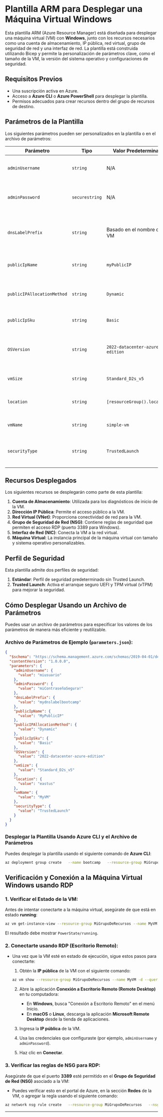 # Plantilla ARM para Desplegar una Máquina Virtual Windows

Esta plantilla ARM (Azure Resource Manager) está diseñada para desplegar una máquina virtual (VM) con **Windows**, junto con los recursos necesarios como una cuenta de almacenamiento, IP pública, red virtual, grupo de seguridad de red y una interfaz de red. La plantilla está construida utilizando Bicep y permite la personalización de parámetros clave, como el tamaño de la VM, la versión del sistema operativo y configuraciones de seguridad.

## Requisitos Previos

- Una suscripción activa en Azure.
- Acceso a **Azure CLI** o **Azure PowerShell** para desplegar la plantilla.
- Permisos adecuados para crear recursos dentro del grupo de recursos de destino.

## Parámetros de la Plantilla

Los siguientes parámetros pueden ser personalizados en la plantilla o en el archivo de parámetros:

| Parámetro                   | Tipo          | Valor Predeterminado                         | Descripción                                                                  |
|-----------------------------|---------------|----------------------------------------------|------------------------------------------------------------------------------|
| `adminUsername`              | `string`      | N/A                                          | Nombre de usuario para la máquina virtual.                                   |
| `adminPassword`              | `securestring`| N/A                                          | Contraseña segura para la máquina virtual (mínimo 12 caracteres).            |
| `dnsLabelPrefix`             | `string`      | Basado en el nombre de la VM                 | Etiqueta DNS única para la IP pública utilizada para acceder a la VM.        |
| `publicIpName`               | `string`      | `myPublicIP`                                 | Nombre de la IP pública asociada con la VM.                                  |
| `publicIPAllocationMethod`   | `string`      | `Dynamic`                                    | Método de asignación de la IP pública (`Dynamic` o `Static`).                |
| `publicIpSku`                | `string`      | `Basic`                                      | SKU de la IP pública (`Basic` o `Standard`).                                 |
| `OSVersion`                  | `string`      | `2022-datacenter-azure-edition`              | Versión del sistema operativo para la VM (Windows Server).                   |
| `vmSize`                     | `string`      | `Standard_D2s_v5`                            | Tamaño de la máquina virtual.                                                |
| `location`                   | `string`      | `[resourceGroup().location]`                 | Ubicación en Azure para todos los recursos.                                  |
| `vmName`                     | `string`      | `simple-vm`                                  | Nombre de la máquina virtual.                                                |
| `securityType`               | `string`      | `TrustedLaunch`                              | Tipo de seguridad para la VM (`Standard` o `TrustedLaunch`).                 |

## Recursos Desplegados

Los siguientes recursos se desplegarán como parte de esta plantilla:

1. **Cuenta de Almacenamiento**: Utilizada para los diagnósticos de inicio de la VM.
2. **Dirección IP Pública**: Permite el acceso público a la VM.
3. **Red Virtual (VNet)**: Proporciona conectividad de red para la VM.
4. **Grupo de Seguridad de Red (NSG)**: Contiene reglas de seguridad que permiten el acceso RDP (puerto 3389 para Windows).
5. **Interfaz de Red (NIC)**: Conecta la VM a la red virtual.
6. **Máquina Virtual**: La instancia principal de la máquina virtual con tamaño y sistema operativo personalizables.

## Perfil de Seguridad

Esta plantilla admite dos perfiles de seguridad:

1. **Estándar**: Perfil de seguridad predeterminado sin Trusted Launch.
2. **Trusted Launch**: Activa el arranque seguro UEFI y TPM virtual (vTPM) para mejorar la seguridad.

## Cómo Desplegar Usando un Archivo de Parámetros

Puedes usar un archivo de parámetros para especificar los valores de los parámetros de manera más eficiente y reutilizable.

### Archivo de Parámetros de Ejemplo (`parameters.json`):

```json
{
  "$schema": "https://schema.management.azure.com/schemas/2019-04-01/deploymentParameters.json#",
  "contentVersion": "1.0.0.0",
  "parameters": {
    "adminUsername": {
      "value": "miusuario"
    },
    "adminPassword": {
      "value": "miContraseñaSegura!"
    },
    "dnsLabelPrefix": {
      "value": "mydnslabelbootcamp"
    },
    "publicIpName": {
      "value": "MyPublicIP"
    },
    "publicIPAllocationMethod": {
      "value": "Dynamic"
    },
    "publicIpSku": {
      "value": "Basic"
    },
    "OSVersion": {
      "value": "2022-datacenter-azure-edition"
    },
    "vmSize": {
      "value": "Standard_D2s_v5"
    },
    "location": {
      "value": "eastus"
    },
    "vmName": {
      "value": "MyVM"
    },
    "securityType": {
      "value": "TrustedLaunch"
    }
  }
}
```

### Desplegar la Plantilla Usando Azure CLI y el Archivo de Parámetros

Puedes desplegar la plantilla usando el siguiente comando de **Azure CLI**:

```bash
az deployment group create   --name bootcamp   --resource-group MiGrupoDeRecursos   --template-file template.json   --parameters @parameters.json
```

## Verificación y Conexión a la Máquina Virtual Windows usando RDP

### 1. Verificar el Estado de la VM:
Antes de intentar conectarte a la máquina virtual, asegúrate de que está en estado **running**:

```bash
az vm get-instance-view --resource-group MiGrupoDeRecursos --name MyVM --query instanceView.statuses[1] --output table
```

El resultado debe mostrar `PowerState/running`.

### 2. Conectarte usando RDP (Escritorio Remoto):
- Una vez que la VM esté en estado de ejecución, sigue estos pasos para conectarte:
  1. Obtén la **IP pública** de la VM con el siguiente comando:
  
  ```bash
  az vm show --resource-group MiGrupoDeRecursos --name MyVM -d --query publicIps -o tsv
  ```

  2. Abre la aplicación **Conexión a Escritorio Remoto (Remote Desktop)** en tu computadora:
     - En **Windows**, busca "Conexión a Escritorio Remoto" en el menú Inicio.
     - En **macOS** o **Linux**, descarga la aplicación **Microsoft Remote Desktop** desde la tienda de aplicaciones.

  3. Ingresa la **IP pública** de la VM.

  4. Usa las credenciales que configuraste (por ejemplo, `adminUsername` y `adminPassword`).

  5. Haz clic en **Conectar**.

### 3. Verificar las reglas de NSG para RDP:
Asegúrate de que el puerto **3389** esté permitido en el **Grupo de Seguridad de Red (NSG)** asociado a la VM:

- Puedes verificar esto en el portal de Azure, en la sección **Redes** de la VM, o agregar la regla usando el siguiente comando:

```bash
az network nsg rule create   --resource-group MiGrupoDeRecursos   --nsg-name default-NSG   --name allow-rdp   --protocol Tcp   --priority 1000   --destination-port-ranges 3389   --access Allow   --direction Inbound   --source-address-prefixes '*'   --source-port-ranges '*'
```

---

